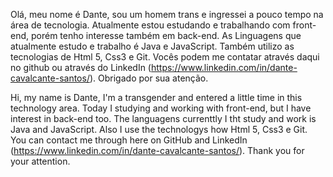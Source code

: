 Olá, meu nome é Dante, sou um homem trans e ingressei a pouco tempo na área de tecnologia.
Atualmente estou estudando e trabalhando com front-end, porém tenho interesse também em back-end.
As Linguagens que atualmente estudo e trabalho é Java e JavaScript. Também utilizo as tecnologias de Html 5, Css3 e Git.
Vocês podem me contatar através daqui no github ou através do LinkedIn (https://www.linkedin.com/in/dante-cavalcante-santos/).
Obrigado por sua atenção.

Hi, my name is Dante, I'm a transgender and entered a little time in this technology area.
Today I studying and working with front-end, but I have interest in back-end too.
The languagens currenttly I tht study and work is Java and JavaScript. Also I use the technologys how Html 5, Css3 e Git.
You can contact me through here on GitHub and LinkedIn (https://www.linkedin.com/in/dante-cavalcante-santos/).
Thank you for your attention.
